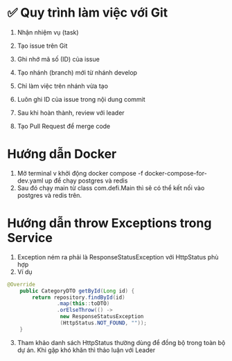# ✅ Quy trình làm việc với Git
1. Nhận nhiệm vụ (task)

2. Tạo issue trên Git

3. Ghi nhớ mã số (ID) của issue

4. Tạo nhánh (branch) mới từ nhánh develop

5. Chỉ làm việc trên nhánh vừa tạo

6. Luôn ghi ID của issue trong nội dung commit

7. Sau khi hoàn thành, review với leader

8. Tạo Pull Request để merge code

# Hướng dẫn Docker
1. Mở terminal v khởi động docker compose -f docker-compose-for-dev.yaml up để chạy postgres và redis
2. Sau đó chạy main từ class com.defi.Main thì sẽ có thể kết nối vào postgres và redis trên.

# Hướng dẫn throw Exceptions trong Service
1. Exception ném ra phải là ResponseStatusException với HttpStatus phù hợp
2. Ví dụ
``` java
@Override
    public CategoryDTO getById(Long id) {
        return repository.findById(id)
                .map(this::toDTO)
                .orElseThrow(() ->
                 new ResponseStatusException
                 (HttpStatus.NOT_FOUND, ""));
    }
```
3. Tham khảo danh sách HttpStatus thường dùng để đồng bộ trong toàn bộ dự án. Khi gặp khó khăn thì thảo luận với Leader

